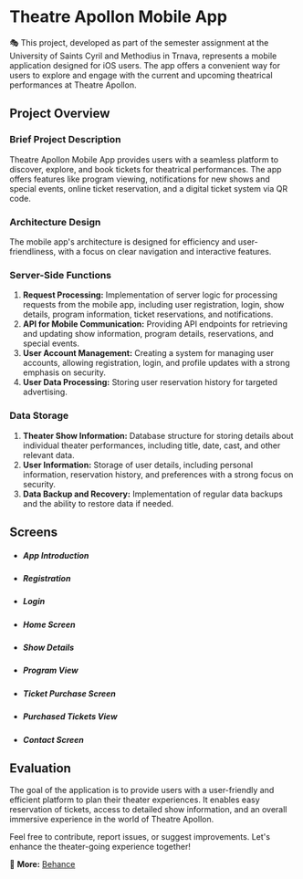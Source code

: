 # Theatre Apollon Mobile App

🎭 This project, developed as part of the semester assignment at the University of Saints Cyril and Methodius in Trnava, represents a mobile application designed for iOS users. The app offers a convenient way for users to explore and engage with the current and upcoming theatrical performances at Theatre Apollon.

## Project Overview

### Brief Project Description

Theatre Apollon Mobile App provides users with a seamless platform to discover, explore, and book tickets for theatrical performances. The app offers features like program viewing, notifications for new shows and special events, online ticket reservation, and a digital ticket system via QR code.

### Architecture Design

The mobile app's architecture is designed for efficiency and user-friendliness, with a focus on clear navigation and interactive features.

### Server-Side Functions

1. **Request Processing:** Implementation of server logic for processing requests from the mobile app, including user registration, login, show details, program information, ticket reservations, and notifications.
2. **API for Mobile Communication:** Providing API endpoints for retrieving and updating show information, program details, reservations, and special events.
3. **User Account Management:** Creating a system for managing user accounts, allowing registration, login, and profile updates with a strong emphasis on security.
4. **User Data Processing:** Storing user reservation history for targeted advertising.

### Data Storage

1. **Theater Show Information:** Database structure for storing details about individual theater performances, including title, date, cast, and other relevant data.
2. **User Information:** Storage of user details, including personal information, reservation history, and preferences with a strong focus on security.
3. **Data Backup and Recovery:** Implementation of regular data backups and the ability to restore data if needed.

## Screens

- ##### App Introduction
- ##### Registration
- ##### Login
- ##### Home Screen
- ##### Show Details
- ##### Program View
- ##### Ticket Purchase Screen
- ##### Purchased Tickets View
- ##### Contact Screen

## Evaluation

The goal of the application is to provide users with a user-friendly and efficient platform to plan their theater experiences. It enables easy reservation of tickets, access to detailed show information, and an overall immersive experience in the world of Theatre Apollon.

Feel free to contribute, report issues, or suggest improvements. Let's enhance the theater-going experience together!

🚀 **More:** [Behance](https://www.behance.net/gallery/188847875/Divadlo-Apollon-App-Design/modules/1067928091o)
